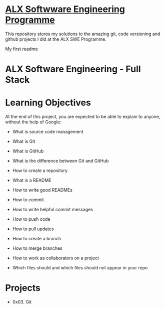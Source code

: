 # [ALX Softwware Engineering Programme](https://www.alxafrica.com/about/)

This repository stores my solutions to the amazing git, code versioning  and github projects I did at the ALX SWE Programme.

My first readme

# ALX Software Engineering - Full Stack

# Learning Objectives

At the end of this project, you are expected to be able to explain to anyone, without the help of Google:

- What is source code management

- What is Git

- What is GitHub

- What is the difference between Git and GitHub

- How to create a repository

- What is a README

- How to write good READMEs

- How to commit

- How to write helpful commit messages

- How to push code

- How to pull updates

- How to create a branch

- How to merge branches

- How to work as collaborators on a project

- Which files should and which files should not appear in your repo

# Projects

- 0x03. Git
